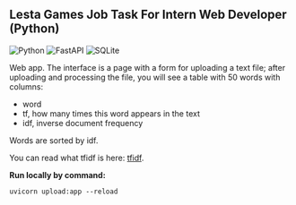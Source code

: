 ## Lesta Games Job Task For Intern Web Developer (Python)

![Python](https://img.shields.io/badge/python-3670A0?style=for-the-badge&logo=python&logoColor=ffdd54)
![FastAPI](https://img.shields.io/badge/FastAPI-005571?style=for-the-badge&logo=fastapi)
![SQLite](https://img.shields.io/badge/sqlite-%2307405e.svg?style=for-the-badge&logo=sqlite&logoColor=white)

Web app. The interface is a page with a form for uploading a text file; after uploading and processing the file, you will see a table with 50 words with columns:
- word
- tf, how many times this word appears in the text
- idf, inverse document frequency

Words are sorted by idf.

You can read what tfidf is here: [tfidf](https://ru.wikipedia.org/wiki/TF-IDF). 


**Run locally by command:**
```
uvicorn upload:app --reload
```
